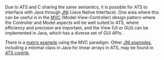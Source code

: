 Due to ATS and C sharing the same semantics, it is possible for ATS to interface with Java through [JNI](http://en.wikipedia.org/wiki/Java_Native_Interface) (Java Native Interface). One area where this can be useful is in the [MVC](http://en.wikipedia.org/wiki/Model%E2%80%93view%E2%80%93controller) (Model-View-Controller) design pattern where the Controller and Model aspects will be well suited to ATS, where efficiency and precision are important, and the View (UI or GUI) can be implemented in Java, which has a diverse set of GUI APIs.

There is a [matrix example](../tree/master/doc/EXAMPLE/Java/matrix) using the MVC paradigm. Other [JNI examples](https://github.com/githwxi/ATS-Postiats-contrib/tree/master/contrib/JNI), including a minimal class in Java for linear arrays in ATS, may be found in [ATS contrib](Contrib). 